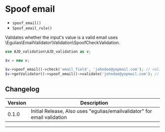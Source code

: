# Spoof email

- `spoof_email()`
- `Spoof_email_rule()`


Validates whether the input's value is a valid email uses \Egulias\EmailValidator\Validation\SpoofCheckValidation.


```php
use AJD_validation\AJD_validation as v;

$v = new v;

$v->spoof_email()->check('email_field', 'johndoe@yopmail.com'); // validation passes
$v->getValidator()->spoof_email()->validate('johndoe@yopmail.com'); // true

```

## Changelog

Version | Description
--------|-------------
  0.1.0 | Initial Release, Also uses "egulias/emailvalidator" for email validation

***
